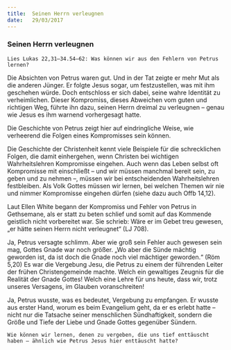 ```yaml
---
title:  Seinen Herrn verleugnen
date:   29/03/2017
---
```


### Seinen Herrn verleugnen 

`Lies Lukas 22,31–34.54–62: Was können wir aus den Fehlern von Petrus lernen?` 

Die Absichten von Petrus waren gut. Und in der Tat zeigte er mehr Mut als die anderen Jünger. Er folgte Jesus sogar, um festzustellen, was mit ihm geschehen würde. Doch entschloss er sich dabei, seine wahre Identität zu verheimlichen. Dieser Kompromiss, dieses Abweichen vom guten und richtigen Weg, führte ihn dazu, seinen Herrn dreimal zu verleugnen – genau wie Jesus es ihm warnend vorhergesagt hatte. 

Die Geschichte von Petrus zeigt hier auf eindringliche Weise, wie verheerend die Folgen eines Kompromisses sein können. 

Die Geschichte der Christenheit kennt viele Beispiele für die schrecklichen Folgen, die damit einhergehen, wenn Christen bei wichtigen Wahrheitslehren Kompromisse eingehen. Auch wenn das Leben selbst oft Kompromisse mit einschließt – und wir müssen manchmal bereit sein, zu geben und zu nehmen –, müssen wir bei entscheidenden Wahrheitslehren festbleiben. Als Volk Gottes müssen wir lernen, bei welchen Themen wir nie und nimmer Kompromisse eingehen dürfen (siehe dazu auch Offb 14,12). 

Laut Ellen White begann der Kompromiss und Fehler von Petrus in Gethsemane, als er statt zu beten schlief und somit auf das Kommende geistlich nicht vorbereitet war. Sie schrieb: Wäre er im Gebet treu gewesen, „er hätte seinen Herrn nicht verleugnet“ (LJ 708). 

Ja, Petrus versagte schlimm. Aber wie groß sein Fehler auch gewesen sein mag, Gottes Gnade war noch größer. „Wo aber die Sünde mächtig geworden ist, da ist doch die Gnade noch viel mächtiger geworden.“ (Röm 5,20) Es war die Vergebung Jesu, die Petrus zu einem der führenden Leiter der frühen Christengemeinde machte. Welch ein gewaltiges Zeugnis für die Realität der Gnade Gottes! Welch eine Lehre für uns heute, dass wir, trotz unseres Versagens, im Glauben voranschreiten! 

Ja, Petrus wusste, was es bedeutet, Vergebung zu empfangen. Er wusste aus erster Hand, worum es beim Evangelium geht, da er es erlebt hatte – nicht nur die Tatsache seiner menschlichen Sündhaftigkeit, sondern die Größe und Tiefe der Liebe und Gnade Gottes gegenüber Sündern. 

`Wie können wir lernen, denen zu vergeben, die uns tief enttäuscht haben – ähnlich wie Petrus Jesus hier enttäuscht hatte?` 